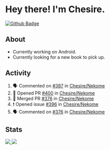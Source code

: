 # Hey there! I'm Chesire.

[![Github Badge](https://img.shields.io/badge/-Github-000?style=flat-square&logo=Github&logoColor=white&link=https://github.com/chesire)](https://github.com/chesire)

## About

<!-- Uses https://github.com/Chesire/natemoo-re -->
* Currently working on Android.
* Currently looking for a new book to pick up.
<!--
* Currently listening to: 
<a href="https://natemoo-re-iirbxe7wf.vercel.app/now-playing?open">
    <img src="https://natemoo-re-iirbxe7wf.vercel.app/now-playing" width="256" height="64" alt="Now Playing">
</a>  
-->

## Activity

<!-- Uses https://github.com/jamesgeorge007/github-activity-readme -->
<!--START_SECTION:activity-->
1. 🗣 Commented on [#387](https://github.com/Chesire/Nekome/issues/387) in [Chesire/Nekome](https://github.com/Chesire/Nekome)
2. 💪 Opened PR [#400](https://github.com/Chesire/Nekome/pull/400) in [Chesire/Nekome](https://github.com/Chesire/Nekome)
3. 🎉 Merged PR [#376](https://github.com/Chesire/Nekome/pull/376) in [Chesire/Nekome](https://github.com/Chesire/Nekome)
4. ❗️ Opened issue [#396](https://github.com/Chesire/Nekome/issues/396) in [Chesire/Nekome](https://github.com/Chesire/Nekome)
5. 🗣 Commented on [#376](https://github.com/Chesire/Nekome/issues/376) in [Chesire/Nekome](https://github.com/Chesire/Nekome)
<!--END_SECTION:activity-->

## Stats

<a href="https://github-readme-stats.vercel.app/api/top-langs/?username=chesire&theme=tokyonight">
    <img src="https://github-readme-stats.vercel.app/api/top-langs/?username=chesire&layout=compact&theme=tokyonight" >
</a>
<a href="https://github-readme-stats.vercel.app/api?username=chesire&show_icons=true&theme=tokyonight">
    <img src="https://github-readme-stats.vercel.app/api?username=chesire&show_icons=true&theme=tokyonight" >
</a>  

